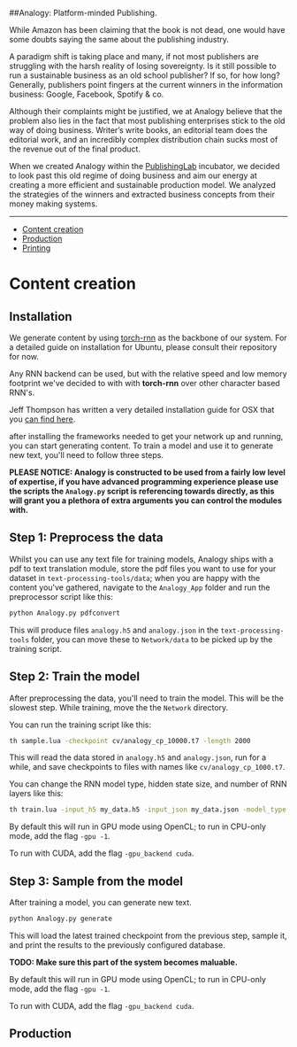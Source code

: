 

##Analogy: Platform-minded Publishing.

While Amazon has been claiming that the book is not dead, one would have some doubts saying the same about the publishing industry.

A paradigm shift is taking place and many, if not most publishers are struggling with the harsh reality of losing sovereignty. Is it still possible to run a sustainable business as an old school publisher? If so, for how long? Generally, publishers point fingers at the current winners in the information business: Google, Facebook, Spotify & co.

Although their complaints might be justified, we at Analogy believe that the problem also lies in the fact that most publishing enterprises stick to the old way of doing business. Writer’s write books, an editorial team does the editorial work, and an incredibly complex distribution chain sucks most of the revenue out of the final product.

When we created Analogy within the [PublishingLab](http://www.publishinglab.nl) incubator, we decided to look past this old regime of doing business and aim our energy at creating a more efficient and sustainable production model. We analyzed the strategies of the winners and extracted business concepts from their money making systems.

---

+ [Content creation](#user-content-content-creation)
+ [Production](#user-content-production) 
+ [Printing](#user-content-printing) 

# Content creation

## Installation

We generate content by using [torch-rnn](https://github.com/jcjohnson/torch-rnn) as the backbone of our system. For a detailed guide on installation for Ubuntu, please consult their repository for now. 

Any RNN backend can be used, but with the relative speed and low memory footprint we've decided to with with **torch-rnn** over other character based RNN's.

Jeff Thompson has written a very detailed installation guide for OSX that you [can find here](http://www.jeffreythompson.org/blog/2016/03/25/torch-rnn-mac-install/).

after installing the frameworks needed to get your network up and running, you can start generating content. To train a model and use it to generate new text, you'll need to follow three steps.

**PLEASE NOTICE: Analogy is constructed to be used from a fairly low level of expertise, if you have advanced programming experience please use the scripts the `Analogy.py` script is referencing towards directly, as this will grant you a plethora of extra arguments you can control the modules with.**

## Step 1: Preprocess the data

Whilst you can use any text file for training models, Analogy ships with a pdf to text translation module, store the pdf files you want to use for your dataset in `text-processing-tools/data`; when you are happy with the content you've gathered, navigate to the `Analogy_App` folder and run the preprocessor script like this:

```bash
python Analogy.py pdfconvert
```

This will produce files `analogy.h5` and `analogy.json` in the `text-processing-tools` folder, you can move these to `Network/data`  to be picked up by the training script.

## Step 2: Train the model
After preprocessing the data, you'll need to train the model. This will be the slowest step. While training, move the the `Network` directory.

You can run the training script like this:

```bash
th sample.lua -checkpoint cv/analogy_cp_10000.t7 -length 2000
```

This will read the data stored in `analogy.h5` and `analogy.json`, run for a while, and save checkpoints to files with 
names like `cv/analogy_cp_1000.t7`.

You can change the RNN model type, hidden state size, and number of RNN layers like this:

```bash
th train.lua -input_h5 my_data.h5 -input_json my_data.json -model_type rnn -num_layers 3 -rnn_size 256
```

By default this will run in GPU mode using OpenCL; to run in CPU-only mode, add the flag `-gpu -1`.

To run with CUDA, add the flag `-gpu_backend cuda`.

## Step 3: Sample from the model
After training a model, you can generate new text.

```bash
python Analogy.py generate
```

This will load the latest trained checkpoint from the previous step, sample it,
and print the results to the previously configured database.

**TODO: Make sure this part of the system becomes maluable.**

By default this will run in GPU mode using OpenCL; to run in CPU-only mode, add the flag `-gpu -1`.

To run with CUDA, add the flag `-gpu_backend cuda`.

## Production

